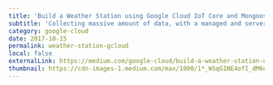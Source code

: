 ```yaml
---
title: 'Build a Weather Station using Google Cloud IoT Core and MongooseOS'
subtitle: 'Collecting massive amount of data, with a managed and serverless architecture so you don’t get yourself burned in the process.'
category: google-cloud
date: 2017-10-15
permalink: weather-station-gcloud
local: false
externalLink: https://medium.com/google-cloud/build-a-weather-station-using-google-cloud-iot-core-and-mongooseos-7a78b69822c5
thumbnail: https://cdn-images-1.medium.com/max/1000/1*_WSqG1NE4ofI_dM6eSOfuA.png
---
```

